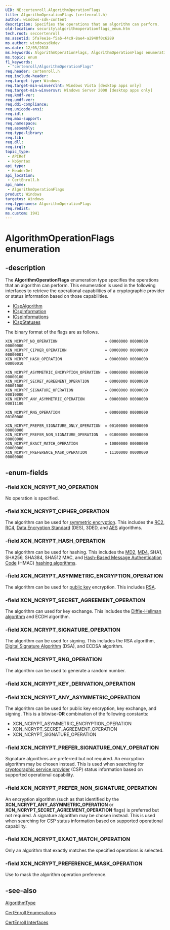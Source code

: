 ```yaml
---
UID: NE:certenroll.AlgorithmOperationFlags
title: AlgorithmOperationFlags (certenroll.h)
author: windows-sdk-content
description: Specifies the operations that an algorithm can perform.
old-location: security\algorithmoperationflags_enum.htm
tech.root: seccertenroll
ms.assetid: 5fa7ee1e-f5ab-44c9-8ae4-a2940f0c6289
ms.author: windowssdkdev
ms.date: 12/05/2018
ms.keywords: AlgorithmOperationFlags, AlgorithmOperationFlags enumeration [Security], XCN_NCRYPT_ANY_ASYMMETRIC_OPERATION, XCN_NCRYPT_ASYMMETRIC_ENCRYPTION_OPERATION, XCN_NCRYPT_CIPHER_OPERATION, XCN_NCRYPT_EXACT_MATCH_OPERATION, XCN_NCRYPT_HASH_OPERATION, XCN_NCRYPT_NO_OPERATION, XCN_NCRYPT_PREFERENCE_MASK_OPERATION, XCN_NCRYPT_PREFER_NON_SIGNATURE_OPERATION, XCN_NCRYPT_PREFER_SIGNATURE_ONLY_OPERATION, XCN_NCRYPT_RNG_OPERATION, XCN_NCRYPT_SECRET_AGREEMENT_OPERATION, XCN_NCRYPT_SIGNATURE_OPERATION, certenroll/AlgorithmOperationFlags, certenroll/XCN_NCRYPT_ANY_ASYMMETRIC_OPERATION, certenroll/XCN_NCRYPT_ASYMMETRIC_ENCRYPTION_OPERATION, certenroll/XCN_NCRYPT_CIPHER_OPERATION, certenroll/XCN_NCRYPT_EXACT_MATCH_OPERATION, certenroll/XCN_NCRYPT_HASH_OPERATION, certenroll/XCN_NCRYPT_NO_OPERATION, certenroll/XCN_NCRYPT_PREFERENCE_MASK_OPERATION, certenroll/XCN_NCRYPT_PREFER_NON_SIGNATURE_OPERATION, certenroll/XCN_NCRYPT_PREFER_SIGNATURE_ONLY_OPERATION, certenroll/XCN_NCRYPT_RNG_OPERATION, certenroll/XCN_NCRYPT_SECRET_AGREEMENT_OPERATION, certenroll/XCN_NCRYPT_SIGNATURE_OPERATION, security.algorithmoperationflags_enum
ms.topic: enum
f1_keywords: 
 - "certenroll/AlgorithmOperationFlags"
req.header: certenroll.h
req.include-header: 
req.target-type: Windows
req.target-min-winverclnt: Windows Vista [desktop apps only]
req.target-min-winversvr: Windows Server 2008 [desktop apps only]
req.kmdf-ver: 
req.umdf-ver: 
req.ddi-compliance: 
req.unicode-ansi: 
req.idl: 
req.max-support: 
req.namespace: 
req.assembly: 
req.type-library: 
req.lib: 
req.dll: 
req.irql: 
topic_type:
 - APIRef
 - kbSyntax
api_type:
 - HeaderDef
api_location:
 - CertEnroll.h
api_name:
 - AlgorithmOperationFlags
product: Windows
targetos: Windows
req.typenames: AlgorithmOperationFlags
req.redist: 
ms.custom: 19H1
---
```


# AlgorithmOperationFlags enumeration


## -description


The <b>AlgorithmOperationFlags</b> enumeration type specifies the operations that an algorithm can perform. This enumeration is used in the following interfaces to retrieve the operational capabilities of a cryptographic provider or status information based on those capabilities.<ul>
<li>
<a href="https://docs.microsoft.com/windows/desktop/api/certenroll/nn-certenroll-icspalgorithm">ICspAlgorithm</a>
</li>
<li>
<a href="https://docs.microsoft.com/windows/desktop/api/certenroll/nn-certenroll-icspinformation">ICspInformation</a>
</li>
<li>
<a href="https://docs.microsoft.com/windows/desktop/api/certenroll/nn-certenroll-icspinformations">ICspInformations</a>
</li>
<li>
<a href="https://docs.microsoft.com/windows/desktop/api/certenroll/nn-certenroll-icspstatuses">ICspStatuses</a>
</li>
</ul>


The binary format of the flags are as follows.
<pre class="syntax" xml:space="preserve"><code>XCN_NCRYPT_NO_OPERATION                     = 00000000 00000000 00000000
XCN_NCRYPT_CIPHER_OPERATION                 = 00000000 00000000 00000001
XCN_NCRYPT_HASH_OPERATION                   = 00000000 00000000 00000010

XCN_NCRYPT_ASYMMETRIC_ENCRYPTION_OPERATION  = 00000000 00000000 00000100
XCN_NCRYPT_SECRET_AGREEMENT_OPERATION       = 00000000 00000000 00001000
XCN_NCRYPT_SIGNATURE_OPERATION              = 00000000 00000000 00010000
XCN_NCRYPT_ANY_ASYMMETRIC_OPERATION         = 00000000 00000000 00011100

XCN_NCRYPT_RNG_OPERATION                    = 00000000 00000000 00100000

XCN_NCRYPT_PREFER_SIGNATURE_ONLY_OPERATION  = 00100000 00000000 00000000
XCN_NCRYPT_PREFER_NON_SIGNATURE_OPERATION   = 01000000 00000000 00000000
XCN_NCRYPT_EXACT_MATCH_OPERATION            = 10000000 00000000 00000000
XCN_NCRYPT_PREFERENCE_MASK_OPERATION        = 11100000 00000000 00000000
</code></pre>

## -enum-fields




### -field XCN_NCRYPT_NO_OPERATION

No operation is specified.


### -field XCN_NCRYPT_CIPHER_OPERATION

The algorithm can be  used for <a href="https://docs.microsoft.com/windows/desktop/SecGloss/s-gly">symmetric encryption</a>. This includes the <a href="https://docs.microsoft.com/windows/desktop/SecGloss/r-gly">RC2</a>, <a href="https://docs.microsoft.com/windows/desktop/SecGloss/r-gly">RC4</a>, <a href="https://docs.microsoft.com/windows/desktop/SecGloss/d-gly">Data Encryption Standard</a> (DES), 3DED, and <a href="https://docs.microsoft.com/windows/desktop/SecGloss/a-gly">AES</a> algorithms.


### -field XCN_NCRYPT_HASH_OPERATION

The algorithm can be used for hashing. This includes the <a href="https://docs.microsoft.com/windows/desktop/SecGloss/m-gly">MD2</a>, <a href="https://docs.microsoft.com/windows/desktop/SecGloss/m-gly">MD4</a>, SHA1, SHA256, SHA384, SHA512 MAC, and <a href="https://docs.microsoft.com/windows/desktop/SecGloss/h-gly">Hash-Based Message Authentication Code</a> (HMAC) <a href="https://docs.microsoft.com/windows/desktop/SecGloss/h-gly">hashing algorithms</a>.


### -field XCN_NCRYPT_ASYMMETRIC_ENCRYPTION_OPERATION

The algorithm can be used for <a href="https://docs.microsoft.com/windows/desktop/SecGloss/p-gly">public key</a> encryption. This includes <a href="https://docs.microsoft.com/windows/desktop/SecGloss/r-gly">RSA</a>.


### -field XCN_NCRYPT_SECRET_AGREEMENT_OPERATION

The algorithm can used for key exchange. This includes the <a href="https://docs.microsoft.com/windows/desktop/SecGloss/d-gly">Diffie-Hellman algorithm</a> and ECDH algorithm.


### -field XCN_NCRYPT_SIGNATURE_OPERATION

The algorithm can be  used for signing. This includes the RSA algorithm, <a href="https://docs.microsoft.com/windows/desktop/SecGloss/d-gly">Digital Signature Algorithm</a> (DSA), and ECDSA algorithm.


### -field XCN_NCRYPT_RNG_OPERATION

The algorithm can be used to generate a random number.


### -field XCN_NCRYPT_KEY_DERIVATION_OPERATION


### -field XCN_NCRYPT_ANY_ASYMMETRIC_OPERATION

The algorithm can be used for public key encryption, key exchange, and signing. This is a bitwise-<b>OR</b> combination of the following constants:

<ul>
<li>XCN_NCRYPT_ASYMMETRIC_ENCRYPTION_OPERATION</li>
<li>XCN_NCRYPT_SECRET_AGREEMENT_OPERATION</li>
<li>XCN_NCRYPT_SIGNATURE_OPERATION</li>
</ul>

### -field XCN_NCRYPT_PREFER_SIGNATURE_ONLY_OPERATION

Signature algorithms are preferred but not required. An encryption algorithm may be chosen instead. This is used when searching for <a href="https://docs.microsoft.com/windows/desktop/SecGloss/c-gly">cryptographic service provider</a> (CSP) status information based on supported operational capability.


### -field XCN_NCRYPT_PREFER_NON_SIGNATURE_OPERATION

An encryption algorithm (such as that identified by the <b>XCN_NCRYPT_ANY_ASYMMETRIC_OPERATION</b> or <b>XCN_NCRYPT_SECRET_AGREEMENT_OPERATION</b> flags) is preferred but not required. A signature algorithm may be chosen instead. This is used when searching for CSP status information based on supported operational capability.


### -field XCN_NCRYPT_EXACT_MATCH_OPERATION

Only an algorithm that exactly matches the specified operations is selected.


### -field XCN_NCRYPT_PREFERENCE_MASK_OPERATION

Use to mask the algorithm operation preference.


## -see-also




<a href="https://docs.microsoft.com/windows/desktop/api/certenroll/ne-certenroll-algorithmtype">AlgorithmType</a>



<a href="https://docs.microsoft.com/windows/desktop/SecCertEnroll/certenroll-enumerations">CertEnroll Enumerations</a>



<a href="https://docs.microsoft.com/windows/desktop/SecCertEnroll/certenroll-interfaces">CertEnroll Interfaces</a>
 

 

